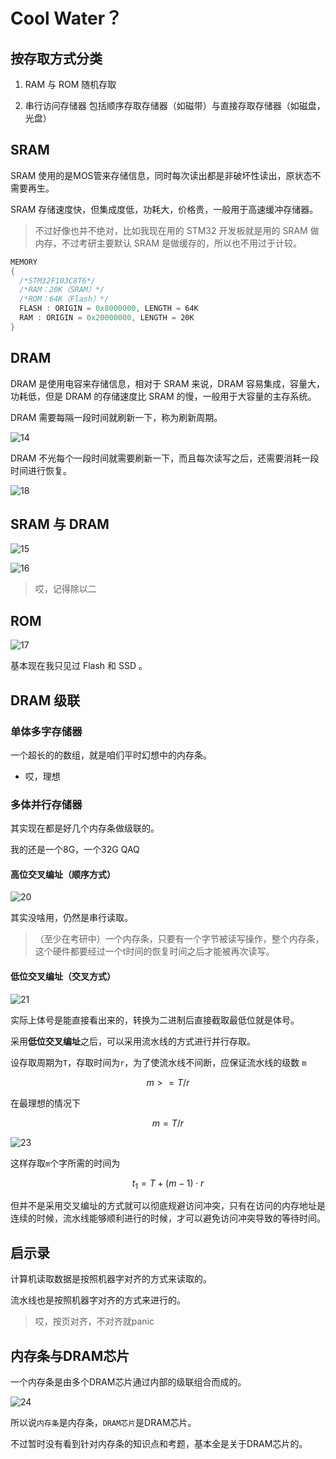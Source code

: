 # Cool Water？

## 按存取方式分类

1. RAM 与 ROM 随机存取

2. 串行访问存储器 包括顺序存取存储器（如磁带）与直接存取存储器（如磁盘，光盘）

## SRAM

SRAM 使用的是MOS管来存储信息，同时每次读出都是非破坏性读出，原状态不需要再生。

SRAM 存储速度快，但集成度低，功耗大，价格贵，一般用于高速缓冲存储器。

> 不过好像也并不绝对，比如我现在用的 STM32 开发板就是用的 SRAM 做内存，不过考研主要默认 SRAM 是做缓存的，所以也不用过于计较。

```rust
MEMORY
{
  /*STM32F103C8T6*/
  /*RAM：20K（SRAM）*/
  /*ROM：64K（Flash）*/
  FLASH : ORIGIN = 0x8000000, LENGTH = 64K
  RAM : ORIGIN = 0x20000000, LENGTH = 20K
}
```

## DRAM

DRAM 是使用电容来存储信息，相对于 SRAM 来说，DRAM 容易集成，容量大，功耗低，但是 DRAM 的存储速度比 SRAM 的慢，一般用于大容量的主存系统。

DRAM 需要每隔一段时间就刷新一下，称为刷新周期。

![14](./media_9/14.png)

DRAM 不光每个一段时间就需要刷新一下，而且每次读写之后，还需要消耗一段时间进行恢复。

![18](./media_9/18.png)

## SRAM 与 DRAM

![15](./media_9/15.png)

![16](./media_9/16.png)

> 哎，记得除以二

## ROM

![17](./media_9/17.png)

基本现在我只见过 Flash 和 SSD 。

## DRAM 级联

### 单体多字存储器

一个超长的的数组，就是咱们平时幻想中的内存条。

- 哎，理想

### 多体并行存储器

其实现在都是好几个内存条做级联的。

我的还是一个8G，一个32G QAQ

#### 高位交叉编址（顺序方式）

![20](./media_9/20.png)

其实没啥用，仍然是串行读取。

> （至少在考研中）一个内存条，只要有一个字节被读写操作，整个内存条，这个硬件都要经过一个t时间的恢复时间之后才能被再次读写。

#### 低位交叉编址（交叉方式）

![21](./media_9/21.png)

实际上体号是能直接看出来的，转换为二进制后直接截取最低位就是体号。

采用**低位交叉编址**之后，可以采用流水线的方式进行并行存取。

设存取周期为`T`，存取时间为`r`，为了使流水线不间断，应保证流水线的级数 `m`

$$
m >= T / r
$$

在最理想的情况下

$$
m = T / r
$$

![23](./media_9/23.png)

这样存取`m`个字所需的时间为

$$
t_1 = T + (m - 1) \cdot r
$$

但并不是采用交叉编址的方式就可以彻底规避访问冲突，只有在访问的内存地址是连续的时候，流水线能够顺利进行的时候，才可以避免访问冲突导致的等待时间。

## 启示录

计算机读取数据是按照机器字对齐的方式来读取的。

流水线也是按照机器字对齐的方式来进行的。

> 哎，按页对齐，不对齐就panic

## 内存条与DRAM芯片

一个内存条是由多个DRAM芯片通过内部的级联组合而成的。

![24](./media_9/24.png)

所以说`内存条`是内存条，`DRAM芯片`是DRAM芯片。

不过暂时没有看到针对内存条的知识点和考题，基本全是关于DRAM芯片的。
